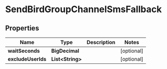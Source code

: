 

# SendBirdGroupChannelSmsFallback


## Properties

| Name | Type | Description | Notes |
|------------ | ------------- | ------------- | -------------|
|**waitSeconds** | **BigDecimal** |  |  [optional] |
|**excludeUserIds** | **List&lt;String&gt;** |  |  [optional] |




